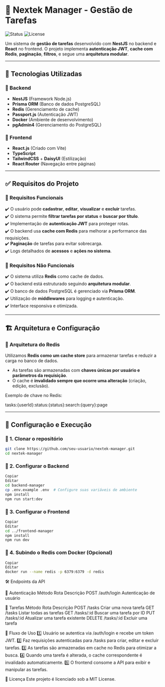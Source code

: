 # 📝 Nextek Manager - Gestão de Tarefas

![Status](https://img.shields.io/badge/Status-Em%20Desenvolvimento-blue.svg)
![License](https://img.shields.io/badge/License-MIT-green)

Um sistema de **gestão de tarefas** desenvolvido com **NestJS** no backend e **React** no frontend. O projeto implementa **autenticação JWT**, **cache com Redis**, **paginação**, **filtros**, e segue uma **arquitetura modular**.

---

## 🚀 Tecnologias Utilizadas

### 🔹 Backend

- **NestJS** (Framework Node.js)
- **Prisma ORM** (Banco de dados PostgreSQL)
- **Redis** (Gerenciamento de cache)
- **Passport.js** (Autenticação JWT)
- **Docker** (Ambiente de desenvolvimento)
- **pgAdmin4** (Gerenciamento do PostgreSQL)

### 🔹 Frontend

- **React.js** (Criado com Vite)
- **TypeScript**
- **TailwindCSS** + **DaisyUI** (Estilização)
- **React Router** (Navegação entre páginas)

---

## ✅ Requisitos do Projeto

### 📌 Requisitos Funcionais

✔️ O usuário pode **cadastrar**, **editar**, **visualizar** e **excluir** tarefas.  
✔️ O sistema permite **filtrar tarefas por status** e **buscar por título**.  
✔️ Implementação de **autenticação JWT** para proteger rotas.  
✔️ O backend usa **cache com Redis** para melhorar a performance das requisições.  
✔️ **Paginação** de tarefas para evitar sobrecarga.  
✔️ Logs detalhados de **acessos** e **ações no sistema**.

### 📌 Requisitos Não Funcionais

✔️ O sistema utiliza **Redis** como cache de dados.  
✔️ O backend está estruturado seguindo **arquitetura modular**.  
✔️ O banco de dados PostgreSQL é gerenciado via **Prisma ORM**.  
✔️ Utilização de **middlewares** para logging e autenticação.  
✔️ Interface responsiva e otimizada.

---

## 🏗️ Arquitetura e Configuração

### 🔹 Arquitetura do Redis

Utilizamos **Redis como um cache store** para armazenar tarefas e reduzir a carga no banco de dados.

- As tarefas são armazenadas com **chaves únicas por usuário e parâmetros da requisição**.
- O cache é **invalidado sempre que ocorre uma alteração** (criação, edição, exclusão).

Exemplo de chave no Redis:

tasks:{userId}:status:{status}:search:{query}:page

---

## 🔧 Configuração e Execução

### 📌 1. Clonar o repositório

```sh
git clone https://github.com/seu-usuario/nextek-manager.git
cd nextek-manager
```

### 📌 2. Configurar o Backend
```sh
Copiar
Editar
cd backend-manager
cp .env.example .env  # Configure suas variáveis de ambiente
npm install
npm run start:dev
```

### 📌 3. Configurar o Frontend
```sh
Copiar
Editar
cd ../frontend-manager
npm install
npm run dev
```

### 📌 4. Subindo o Redis com Docker (Opcional)
```sh
Copiar
Editar
docker run --name redis -p 6379:6379 -d redis
```

🛠️ Endpoints da API

🔹 Autenticação
Método	Rota	Descrição
POST	/auth/login	Autenticação de usuário

🔹 Tarefas
Método	Rota	Descrição
POST	/tasks	Criar uma nova tarefa
GET	/tasks	Listar todas as tarefas
GET	/tasks/:id	Buscar uma tarefa por ID
PUT	/tasks/:id	Atualizar uma tarefa existente
DELETE	/tasks/:id	Excluir uma tarefa

📌 Fluxo de Uso
1️⃣ Usuário se autentica via /auth/login e recebe um token JWT.
2️⃣ Faz requisições autenticadas para /tasks para criar, editar e excluir tarefas.
3️⃣ As tarefas são armazenadas em cache no Redis para otimizar a busca.
4️⃣ Quando uma tarefa é alterada, o cache correspondente é invalidado automaticamente.
5️⃣ O frontend consome a API para exibir e manipular as tarefas.

📜 Licença
Este projeto é licenciado sob a MIT License.
